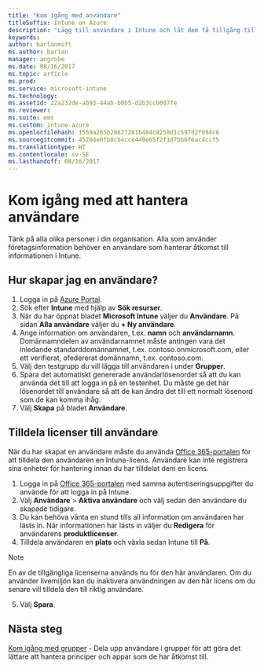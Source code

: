 ```yaml
---
title: "Kom igång med användare"
titleSuffix: Intune on Azure
description: "Lägg till användare i Intune och låt dem få tillgång till företagsresurser på mobila enheter."
keywords: 
author: barlanmsft
ms.author: barlan
manager: angrobe
ms.date: 08/16/2017
ms.topic: article
ms.prod: 
ms.service: microsoft-intune
ms.technology: 
ms.assetid: 22a232de-ab93-44ab-b0b5-d2b3ccb007fe
ms.reviewer: 
ms.suite: ems
ms.custom: intune-azure
ms.openlocfilehash: 1559a265b28627281b484c8250d1c597d2f094c6
ms.sourcegitcommit: 45204e0fb8cb4cce449e65f2f1d7bb6f6ac4ccf5
ms.translationtype: HT
ms.contentlocale: sv-SE
ms.lasthandoff: 08/16/2017
---
```

# <a name="get-started-with-managing-users"></a>Kom igång med att hantera användare

Tänk på alla olika personer i din organisation. Alla som använder företagsinformation behöver en användare som hanterar åtkomst till informationen i Intune. 

## <a name="how-do-i-create-a-user"></a>Hur skapar jag en användare?

1. Logga in på [Azure Portal](https://portal.azure.com).
2. Sök efter **Intune** med hjälp av **Sök resurser**.
3. När du har öppnat bladet **Microsoft Intune** väljer du **Användare**. På sidan **Alla användare** väljer du **+ Ny användare**.
4. Ange information om användaren, t.ex. **namn** och **användarnamn**. Domännamndelen av användarnamnet måste antingen vara det inledande standarddomännamnet, t.ex. contoso.onmicrosoft.com, eller ett verifierat, ofedererat domännamn, t.ex. contoso.com.
5. Välj den testgrupp du vill lägga till användaren i under **Grupper**.
6. Spara det automatiskt genererade användarlösenordet så att du kan använda det till att logga in på en testenhet. Du måste ge det här lösenordet till användare så att de kan ändra det till ett normalt lösenord som de kan komma ihåg.
7. Välj **Skapa** på bladet **Användare**.

## <a name="assigning-licenses-to-users"></a>Tilldela licenser till användare

När du har skapat en användare måste du använda [Office 365-portalen](http://go.microsoft.com/fwlink/p/?LinkId=698854) för att tilldela den användaren en Intune-licens. Användare kan inte registrera sina enheter för hantering innan du har tilldelat dem en licens.

1. Logga in på [Office 365-portalen](http://go.microsoft.com/fwlink/p/?LinkId=698854) med samma autentiseringsuppgifter du använde för att logga in på Intune.
2. Välj **Användare** > **Aktiva användare** och välj sedan den användare du skapade tidigare.
3. Du kan behöva vänta en stund tills all information om användaren har lästs in. När informationen har lästs in väljer du **Redigera** för användarens **produktlicenser**.
4. Tilldela användaren en **plats** och växla sedan Intune till **På**.

 > [!NOTE]
 > En av de tillgängliga licenserna används nu för den här användaren. Om du använder livemiljön kan du inaktivera användningen av den här licens om du senare vill tilldela den till riktig användare.

5. Välj **Spara**.

## <a name="next-steps"></a>Nästa steg

[Kom igång med grupper](get-started-groups.md) - Dela upp användare i grupper för att göra det lättare att hantera principer och appar som de har åtkomst till.
